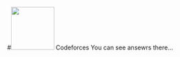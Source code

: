 #<img src="https://codeforces.org/s/25738/images/codeforces-sponsored-by-ton.png" height = "100" width="100"> Codeforces
You can see  ansewrs there... 
